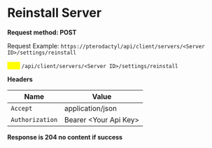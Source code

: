 # Reinstall Server

**Request method: POST**

Request Example: `https://pterodactyl/api/client/servers/<Server ID>/settings/reinstall`

<mark style="color:yellow;">`POST`</mark> `/api/client/servers/<Server ID>/settings/reinstall`

**Headers**

| Name            | Value                  |
| --------------- | ---------------------- |
| `Accept`        | application/json       |
| `Authorization` | Bearer \<Your Api Key> |

**Response is 204 no content if success**
